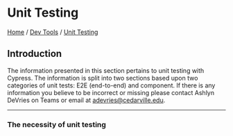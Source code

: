 # Unit Testing

[Home](../Readme.md) / [Dev Tools](../Dev-Tools/dev-tools.md) / [Unit Testing](unit-testing.md)

## Introduction

The information presented in this section pertains to unit testing with Cypress. The information is split into two sections based upon two categories of unit tests: E2E (end-to-end) and component. If there is any information you believe to be incorrect or missing please contact Ashlyn DeVries on Teams or email at [adevries@cedarville.edu](mailto:adevries@cedarville.edu).

---

### The necessity of unit testing